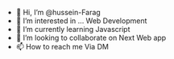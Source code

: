 - 👋 Hi, I’m @hussein-Farag
- 👀 I’m interested in ... Web Development
- 🌱 I’m currently learning Javascript
- 💞️ I’m looking to collaborate on Next Web app
- 📫 How to reach me Via DM
